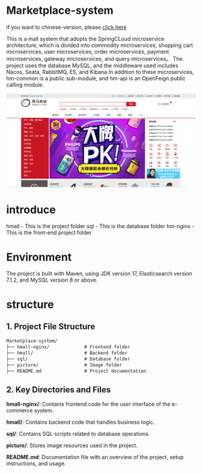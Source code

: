 # Marketplace-system

if you want to chinese-version, please [click here](https://github.com/jiangjjl/Marketplace-system/blob/main/README.md)

This is a mall system that adopts the SpringCLoud microservice architecture, which is divided into commodity microservices, shopping cart microservices, user microservices, order microservices, payment microservices, gateway microservices, and query microservices。
The project uses the database MySQL, and the middleware used includes Nacos, Seata, RabbitMQ, ES, and Kibana
In addition to these microservices, hm-common is a public sub-module, and hm-api is an OpenFeign public calling module.

![image1](https://github.com/jiangjjl/Marketplace-system/blob/main/picture/image1.png)

# introduce
hmall - This is the project folder
sql - This is the database folder
hm-nginx - This is the front-end project folder

# Environment

The project is built with Maven, using JDK version 17, Elasticsearch version 7.1.2, and MySQL version 8 or above.

# structure

## 1. **Project File Structure**

```
Marketplace-system/
├── hmall-nginx/             # Frontend folder
├── hmall/                   # Backend folder
├── sql/                     # Database folder
├── picture/                 # Image folder
├── README.md                # Project documentation
```

## 2. **Key Directories and Files**

**hmall-nginx/**: Contains frontend code for the user interface of the e-commerce system.

**hmall/**: Contains backend code that handles business logic.

**sql/**: Contains SQL scripts related to database operations.

**picture/**: Stores image resources used in the project.

**README.md**: Documentation file with an overview of the project, setup instructions, and usage.
